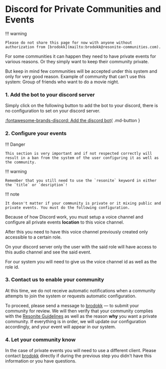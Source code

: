 # Discord for Private Communities and Events

!!! warning

    Please do not share this page for now with anyone without authorization from [brodokk](mailto:brodokk@resonite-communities.com).

For some communities it can happen they need to have private events for various reasons. Or they simply want to keep their community private.

But keep in mind few communities will be accepted under this system and only for very good reason. Example of community that can't use this system: Group of friends who want to do a movie night.

### **1. Add the bot to your discord server**

Simply click on the following button to add the bot to your discord, there is no configuration to set on your discord server.

[:fontawesome-brands-discord: Add the discord bot](https://discord.com/oauth2/authorize?client_id=968246885628391534){ .md-button }

### **2. Configure your events**

!!! Danger

    This section is very important and if not respected correctly will result in a ban from the system of the user configuring it as well as the community.

!!! warning

    Remember that you still need to use the `resonite` keyword in either the `title` or `desription`!

!!! note

    It doesn't matter if your community is private or it mixing public and private events. You must do the following configuration.


Because of how Discord work, you must setup a voice channel and configure all private events **location** to this voice channel.

After this you need to have this voice channel previously created only accessible to a certain role.

On your discord server only the user with the said role will have access to this audio channel and see the said event.

For our system you will need to give us the voice channel id as well as the role id.



### **3. Contact us to enable your community**

At this time, we do not receive automatic notifications when a community attempts to join the system or requests automatic configuration.

To proceed, please send a message to [brodokk](mailto:brodokk@resonite-communities.com) — to submit your community for review. We will then verify that your community complies with the [Resonite Guidelines](https://resonite.com/policies/Guidelines.html) as well as the reason **why** you want a private community. If everything is in order, we will update our configuration accordingly, and your event will appear in our system.

### **4. Let your community know**

In the case of private events you will need to use a different client. Please contact [brodokk](mailto:brodokk@resonite-communities.com) directly if during the previous step you didn't
have this information or you have questions.